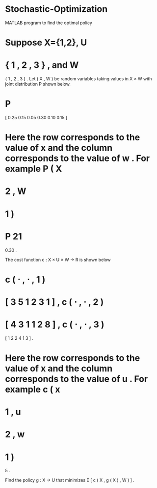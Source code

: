 # Stochastic-Optimization
MATLAB program to find the optimal policy

Suppose X={1,2}, 
U
=
{
1
,
2
,
3
}
, and 
W
=
{
1
,
2
,
3
}
. Let 
(
X
,
W
)
 be random variables taking values in 
X
×
W
 with joint distribution 
P
 shown below.


P
=
[
0.25	0.15	0.05	0.30	0.10	0.15 
]

Here the row corresponds to the value of 
x
 and the column corresponds to the value of 
w
. For example 
P
(
X
=
2
,
W
=
1
)
=
P
21
=
0.30
.

The cost function 
c
:
X
×
U
×
W
→
R
 is shown below


c
(
⋅
,
⋅
,
1
)
=
[
3	5	1	2	3	1 
]
,
c
(
⋅
,
⋅
,
2
)
=
[
4	3	1	1	2	8 
]
,
c
(
⋅
,
⋅
,
3
)
=
[
1	2	2	4	1	3 
]
.

Here the row corresponds to the value of 
x
 and the column corresponds to the value of 
u
. For example 
c
(
x
=
1
,
u
=
2
,
w
=
1
)
=
5
.

Find the policy 
g
:
X
→
U
 that minimizes 
E
[
c
(
X
,
g
(
X
)
,
W
)
]
.
